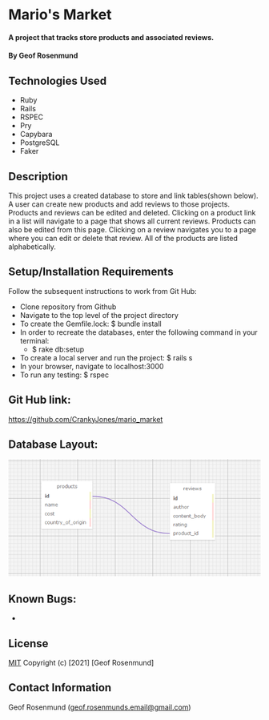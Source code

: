 # Mario's Market

#### A project that tracks store products and associated reviews.

#### By Geof Rosenmund

## Technologies Used

* Ruby
* Rails
* RSPEC
* Pry 
* Capybara
* PostgreSQL
* Faker


## Description
This project uses a created database to store and link tables(shown below). A user can create new products and add reviews to those projects. Products and reviews can be edited and deleted. Clicking on a product link in a list will navigate to a page that shows all current reviews. Products can also be edited from this page. Clicking on a review navigates you to a page where you can edit or delete that review. All of the products are listed alphabetically.


## Setup/Installation Requirements

Follow the subsequent instructions to work from Git Hub:

* Clone repository from Github
* Navigate to the top level of the project directory
* To create the Gemfile.lock: $ bundle install
* In order to recreate the databases, enter the following command in your terminal:
  * $ rake db:setup
* To create a local server and run the project: $ rails s
* In your browser, navigate to localhost:3000
* To run any testing: $ rspec

## Git Hub link:

https://github.com/CrankyJones/mario_market

## Database Layout:

![Database Layout](/product_schema.PNG)

## Known Bugs:

* 


## **License**
[MIT](https://opensource.org/licenses/MIT)
Copyright (c) [2021] [Geof Rosenmund]

## **Contact Information**
Geof Rosenmund (geof.rosenmunds.email@gmail.com)